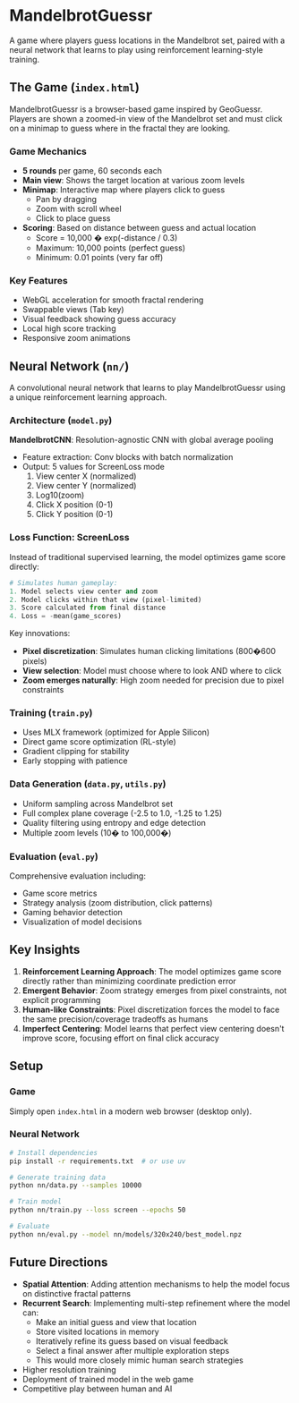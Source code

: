 # MandelbrotGuessr

A game where players guess locations in the Mandelbrot set, paired with a neural network that learns to play using reinforcement learning-style training.

## The Game (`index.html`)

MandelbrotGuessr is a browser-based game inspired by GeoGuessr. Players are shown a zoomed-in view of the Mandelbrot set and must click on a minimap to guess where in the fractal they are looking.

### Game Mechanics
- **5 rounds** per game, 60 seconds each
- **Main view**: Shows the target location at various zoom levels
- **Minimap**: Interactive map where players click to guess
  - Pan by dragging
  - Zoom with scroll wheel
  - Click to place guess
- **Scoring**: Based on distance between guess and actual location
  - Score = 10,000 � exp(-distance / 0.3)
  - Maximum: 10,000 points (perfect guess)
  - Minimum: 0.01 points (very far off)

### Key Features
- WebGL acceleration for smooth fractal rendering
- Swappable views (Tab key)
- Visual feedback showing guess accuracy
- Local high score tracking
- Responsive zoom animations

## Neural Network (`nn/`)

A convolutional neural network that learns to play MandelbrotGuessr using a unique reinforcement learning approach.

### Architecture (`model.py`)

**MandelbrotCNN**: Resolution-agnostic CNN with global average pooling
- Feature extraction: Conv blocks with batch normalization
- Output: 5 values for ScreenLoss mode
  1. View center X (normalized)
  2. View center Y (normalized)  
  3. Log10(zoom)
  4. Click X position (0-1)
  5. Click Y position (0-1)

### Loss Function: ScreenLoss

Instead of traditional supervised learning, the model optimizes game score directly:

```python
# Simulates human gameplay:
1. Model selects view center and zoom
2. Model clicks within that view (pixel-limited)
3. Score calculated from final distance
4. Loss = -mean(game_scores)
```

Key innovations:
- **Pixel discretization**: Simulates human clicking limitations (800�600 pixels)
- **View selection**: Model must choose where to look AND where to click
- **Zoom emerges naturally**: High zoom needed for precision due to pixel constraints

### Training (`train.py`)

- Uses MLX framework (optimized for Apple Silicon)
- Direct game score optimization (RL-style)
- Gradient clipping for stability
- Early stopping with patience

### Data Generation (`data.py`, `utils.py`)

- Uniform sampling across Mandelbrot set
- Full complex plane coverage (-2.5 to 1.0, -1.25 to 1.25)
- Quality filtering using entropy and edge detection
- Multiple zoom levels (10� to 100,000�)

### Evaluation (`eval.py`)

Comprehensive evaluation including:
- Game score metrics
- Strategy analysis (zoom distribution, click patterns)
- Gaming behavior detection
- Visualization of model decisions

## Key Insights

1. **Reinforcement Learning Approach**: The model optimizes game score directly rather than minimizing coordinate prediction error
2. **Emergent Behavior**: Zoom strategy emerges from pixel constraints, not explicit programming
3. **Human-like Constraints**: Pixel discretization forces the model to face the same precision/coverage tradeoffs as humans
4. **Imperfect Centering**: Model learns that perfect view centering doesn't improve score, focusing effort on final click accuracy

## Setup

### Game
Simply open `index.html` in a modern web browser (desktop only).

### Neural Network
```bash
# Install dependencies
pip install -r requirements.txt  # or use uv

# Generate training data
python nn/data.py --samples 10000

# Train model
python nn/train.py --loss screen --epochs 50

# Evaluate
python nn/eval.py --model nn/models/320x240/best_model.npz
```

## Future Directions

- **Spatial Attention**: Adding attention mechanisms to help the model focus on distinctive fractal patterns
- **Recurrent Search**: Implementing multi-step refinement where the model can:
  - Make an initial guess and view that location
  - Store visited locations in memory
  - Iteratively refine its guess based on visual feedback
  - Select a final answer after multiple exploration steps
  - This would more closely mimic human search strategies
- Higher resolution training
- Deployment of trained model in the web game
- Competitive play between human and AI